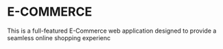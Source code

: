 # E-COMMERCE
This is a full-featured E-Commerce web application designed to provide a seamless online shopping experienc
